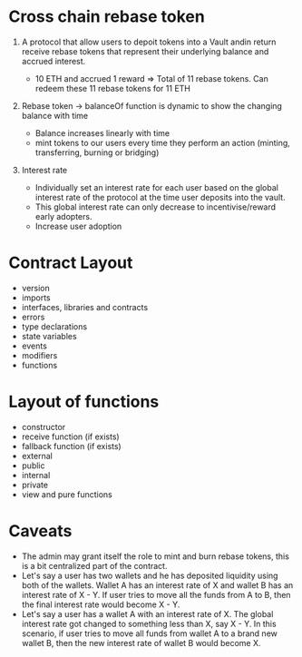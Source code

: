 # Cross chain rebase token

1. A protocol that allow users to depoit tokens into a Vault andin return receive rebase tokens that represent their underlying balance and accrued interest.

   - 10 ETH and accrued 1 reward => Total of 11 rebase tokens. Can redeem these 11 rebase tokens for 11 ETH

2. Rebase token -> balanceOf function is dynamic to show the changing balance with time

   - Balance increases linearly with time
   - mint tokens to our users every time they perform an action (minting, transferring, burning or bridging)

3. Interest rate
   - Individually set an interest rate for each user based on the global interest rate of the protocol at the time user deposits into the vault.
   - This global interest rate can only decrease to incentivise/reward early adopters.
   - Increase user adoption

# Contract Layout

- version
- imports
- interfaces, libraries and contracts
- errors
- type declarations
- state variables
- events
- modifiers
- functions

# Layout of functions

- constructor
- receive function (if exists)
- fallback function (if exists)
- external
- public
- internal
- private
- view and pure functions

# Caveats

- The admin may grant itself the role to mint and burn rebase tokens, this is a bit centralized part of the contract.
- Let's say a user has two wallets and he has deposited liquidity using both of the wallets. Wallet A has an interest rate of X and wallet B has an interest rate of X - Y. If user tries to move all the funds from A to B, then the final interest rate would become X - Y.
- Let's say a user has a wallet A with an interest rate of X. The global interest rate got changed to something less than X, say X - Y. In this scenario, if user tries to move all funds from wallet A to a brand new wallet B, then the new interest rate of wallet B would become X.
